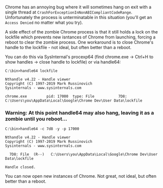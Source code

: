 Chrome has an annoying bug where it will sometimes hang on exit with a single thread at `CrashForExceptionInNonABICompliantCodeRange`. Unfortunately the process is unterminatable in this situation (you'll get an `Access Denied` no matter what you try).

A side effect of the zombie Chrome process is that it still holds a lock on the lockfile which prevents new isntances of Chrome from launching, forcing a reboot to clear the zombie process. One workaround is to close Chrome's handle to the lockfile - not ideal, but often better than a reboot.

You can do this via SysInternal's procexp64 (find chrome.exe -> Ctrl+H to show handles -> close handle to lockfile) or via handle64:

```
C:\bin>handle64 lockfile

Nthandle v4.22 - Handle viewer
Copyright (C) 1997-2019 Mark Russinovich
Sysinternals - www.sysinternals.com

chrome.exe         pid: 17000  type: File           7D8: C:\Users\you\AppData\Local\Google\Chrome Dev\User Data\lockfile
```

### Warning: At this point handle64 may also hang, leaving it as a zombie until you reboot...

```
C:\bin>handle64 -c 7d8 -y -p 17000

Nthandle v4.22 - Handle viewer
Copyright (C) 1997-2019 Mark Russinovich
Sysinternals - www.sysinternals.com

  7D8: File  (R--)   C:\Users\you\AppData\Local\Google\Chrome Dev\User Data\lockfile

Handle closed.
```

You can now open new instances of Chrome. Not great, not ideal, but often better than a reboot.
